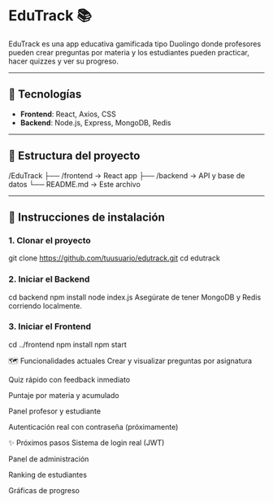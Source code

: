 # EduTrack 📚

EduTrack es una app educativa gamificada tipo Duolingo donde profesores pueden crear preguntas por materia y los estudiantes pueden practicar, hacer quizzes y ver su progreso.

---

## 🔧 Tecnologías

- **Frontend**: React, Axios, CSS
- **Backend**: Node.js, Express, MongoDB, Redis

---

## 📂 Estructura del proyecto

/EduTrack ├── /frontend → React app ├── /backend → API y base de datos └── README.md → Este archivo


---

## 🚀 Instrucciones de instalación

### 1. Clonar el proyecto


git clone https://github.com/tuusuario/edutrack.git
cd edutrack

### 2. Iniciar el Backend

cd backend
npm install
node index.js
Asegúrate de tener MongoDB y Redis corriendo localmente.

### 3. Iniciar el Frontend

cd ../frontend
npm install
npm start



🗺 Funcionalidades actuales
 Crear y visualizar preguntas por asignatura

 Quiz rápido con feedback inmediato

 Puntaje por materia y acumulado

 Panel profesor y estudiante

 Autenticación real con contraseña (próximamente)

✨ Próximos pasos
Sistema de login real (JWT)

Panel de administración

Ranking de estudiantes

Gráficas de progreso

